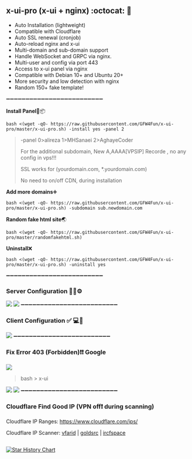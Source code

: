 ## x-ui-pro (x-ui + nginx) :octocat:	:open_file_folder:	
- Auto Installation (lightweight)
- Compatible with Cloudflare
- Auto SSL renewal (cronjob)
- Auto-reload nginx and x-ui
- Multi-domain and sub-domain support
- Handle WebSocket and GRPC via nginx.
- Multi-user and config via port 443
- Access to x-ui panel via nginx
- Compatible with Debian 10+ and Ubuntu 20+
- More security and low detection with nginx
- Random 150+ fake template!
  
➖➖➖➖➖➖➖➖➖➖➖➖➖➖➖➖➖➖➖➖➖➖➖➖➖

**Install Panel**:dvd::package:

```
bash <(wget -qO- https://raw.githubusercontent.com/GFW4Fun/x-ui-pro/master/x-ui-pro.sh) -install yes -panel 2
```
> -panel 0>alireza 1>MHSanaei 2>AghayeCoder
> 
> For the additional subdomain, New A,AAAA[VPSIP] Recorde , no any config in vps!!!
>
> SSL works for (yourdomain.com, *.yourdomain.com)
>
> No need to on/off CDN, during installation
>
**Add more domains**:heavy_plus_sign:	
```
bash <(wget -qO- https://raw.githubusercontent.com/GFW4Fun/x-ui-pro/master/x-ui-pro.sh) -subdomain sub.newdomain.com
```

**Random fake html site**:earth_asia:	
```
bash <(wget -qO- https://raw.githubusercontent.com/GFW4Fun/x-ui-pro/master/randomfakehtml.sh)
```

**Uninstall**:x:
```
bash <(wget -qO- https://raw.githubusercontent.com/GFW4Fun/x-ui-pro/master/x-ui-pro.sh) -uninstall yes
```

➖➖➖➖➖➖➖➖➖➖➖➖➖➖➖➖➖➖➖➖➖➖➖➖➖
### Server Configuration :wrench:🐧⚙️
![](https://raw.githubusercontent.com/GFW4Fun/x-ui-pro/master/media/admin_config.png)
![](https://raw.githubusercontent.com/GFW4Fun/x-ui-pro/master/media/trojan_grpc_admin.png)
➖➖➖➖➖➖➖➖➖➖➖➖➖➖➖➖➖➖➖➖➖➖➖➖➖
### Client Configuration :white_check_mark:	:computer:🔌
![](https://raw.githubusercontent.com/GFW4Fun/x-ui-pro/master/media/client_config.png)
➖➖➖➖➖➖➖➖➖➖➖➖➖➖➖➖➖➖➖➖➖➖➖➖➖
### Fix Error 403 (Forbidden)❗️❗️ Google
![](https://raw.githubusercontent.com/GFW4Fun/x-ui-pro/master/media/error403Google.png)
> bash > x-ui
> 
![](https://raw.githubusercontent.com/GFW4Fun/x-ui-pro/master/media/warp.png)
![](https://raw.githubusercontent.com/GFW4Fun/x-ui-pro/master/media/xui-warp.png)
➖➖➖➖➖➖➖➖➖➖➖➖➖➖➖➖➖➖➖➖➖➖➖➖➖
### Cloudflare Find Good IP (VPN off❗ during scanning)
Cloudflare IP Ranges: https://www.cloudflare.com/ips/

Cloudflare IP Scanner: [vfarid](https://vfarid.github.io/cf-ip-scanner/) | [goldsrc](https://cloudflare-scanner.vercel.app) | [ircfspace](https://ircfspace.github.io/scanner/)

##
[![Star History Chart](https://api.star-history.com/svg?repos=GFW4Fun/x-ui-pro&type=Date)](https://github.com/GFW4Fun/x-ui-pro)


